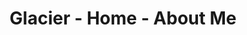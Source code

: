 ---
title: Glacier - Home - About Me
builder: true

# Content section
sections:
  - parallaxSection
  - experienceSection
  - aboutMeSection

# Configuration for sections

# Parallax
parallaxImage: images/parallax-2.jpg
parallaxTitle: "John Smith"
effectTitle: "none" # Full list effects you can find in documentation theme
parallaxVideo: "hide" # Support YouTube and Vimeo video 
parallaxVideoLink: "" # If "parallaxVideo" is "show"

# About Me
styleAboutMe: "text" # text or image style box about section


---